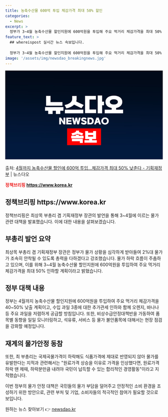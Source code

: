 ```yaml
---
title: 농축수산물 600억 투입 체감가격 최대 50% 할인
categories:
  - News
excerpt: >
  정부가 3~4월 농축수산물 할인지원에 600억원을 투입해 주요 먹거리 체감가격을 최대 50% 인하하겠다고 밝…
feature_text: >
  ## whereispost 실시간 뉴스 속보입니다.

  정부가 3~4월 농축수산물 할인지원에 600억원을 투입해 주요 먹거리 체감가격을 최대 50% 인하하겠다고 밝…
image: '/assets/img/newsdao_breakingnews.jpg'
---
```


![뉴스다오 속보](/assets/img/newsdao_breakingnews.jpg)

<p>출처: <a href="https://newsdao.kr/3279" rel="dofollow">4월까지 농축수산물 할인에 600억 투입…체감가격 최대 50% 낮춘다 - 기획재정부</a> | 뉴스다오</p>

<b><span style="color: #ee2323;">정책브리핑 https://www.korea.kr</span></b>

<h2 data-ke-size="size26">정책브리핑 https://www.korea.kr</h2>

정책브리핑은 최상목 부총리 겸 기획재정부 장관의 발언을 통해 3~4월에 이르는 물가 관련 대책을 발표했습니다. 이에 대한 내용을 살펴보겠습니다. 

<h2 data-ke-size="size24">부총리 발언 요약</h2>

최상목 부총리 겸 기획재정부 장관은 정부가 물가 상황을 심각하게 받아들여 2%대 물가가 조속히 안착될 수 있도록 총력을 다하겠다고 강조했습니다. 물가 하락 흐름이 주춤하고 있으며, 이를 위해 3~4월 농축수산물 할인지원에 600억원을 투입하여 주요 먹거리 체감가격을 최대 50% 인하할 계획이라고 밝혔습니다.

<h2 data-ke-size="size24">정부 대책 내용</h2>

정부는 4월까지 농축수산물 할인지원에 600억원을 투입하여 주요 먹거리 체감가격을 40~50% 낮출 계획이고, 수입 과일 3종에 대한 추가관세 인하와 함께 오렌지, 바나나 등 주요 과일을 저렴하게 공급할 방침입니다. 또한, 비상수급안정대책반을 가동하여 품목별 동향을 일일 모니터링하고, 석유류, 서비스 등 물가 불안품목에 대해서는 현장 점검을 강화할 예정입니다.

<h2 data-ke-size="size24">재계의 물가안정 동참</h2>

또한, 최 부총리는 국제곡물가격이 하락해도 식품가격에 제대로 반영되지 않아 물가를 유발한다는 지적과 관련해서는 "원료가격 상승을 이유로 가격을 인상했다면, 원료가격 하락 땐 제때, 하락분만큼 내려야 국민이 납득할 수 있는 합리적인 경영활동"이라고 지적했습니다.

이번 정부의 물가 안정 대책은 국민들의 물가 부담을 덜어주고 안정적인 소비 환경을 조성하기 위한 방안으로, 관련 부처 및 기업, 소비자들의 적극적인 참여가 필요할 것으로 보입니다. 

원하는 뉴스 찾아보기 👉 <a href="https://newsdao.kr" rel="dofollow">newsdao.kr</a>


